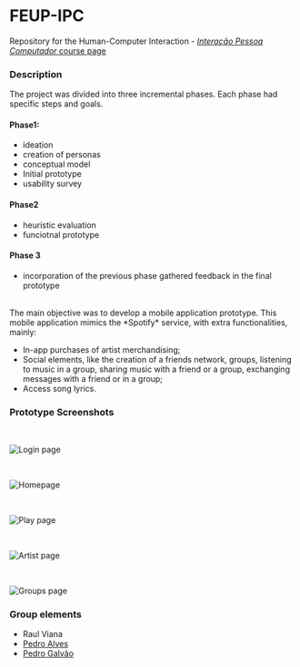 # FEUP-IPC

Repository for the Human-Computer Interaction - [*Interação Pessoa Computador* course page](https://sigarra.up.pt/feup/pt/ucurr_geral.ficha_uc_view?pv_ocorrencia_id=484432)

### Description
The project was divided into three incremental phases. Each phase had specific steps and goals.
#### Phase1:
- ideation
- creation of personas
- conceptual model
- Initial prototype
- usability survey
#### Phase2
- heuristic evaluation
- funciotnal prototype
#### Phase 3
- incorporation of the previous phase gathered feedback in the final prototype

<br>
The main objective was to develop a mobile application prototype. This mobile application mimics the *Spotify* service, with extra functionalities, mainly:

- In-app purchases of artist merchandising;
- Social elements, like the creation of a friends network, groups, listening to music in a group, sharing music with a friend or a group, exchanging messages with a friend or in a group;
- Access song lyrics.

### Prototype Screenshots
<br>

![Login page](https://raw.githubusercontent.com/raulviana/FEUP-IPC/main/screenshots/login.png)

<br>

![Homepage](https://github.com/raulviana/FEUP-IPC/blob/main/screenshots/homepage.png?raw=true)

<br>

![Play page](https://raw.githubusercontent.com/raulviana/FEUP-IPC/main/screenshots/play.png)

<br>

![Artist page](https://raw.githubusercontent.com/raulviana/FEUP-IPC/main/screenshots/artist.png)

<br>

![Groups page](https://raw.githubusercontent.com/raulviana/FEUP-IPC/main/screenshots/groups.png)


### Group elements

- Raul Viana
- [Pedro Alves](https://github.com/PedroAlves24)
- [Pedro Galvão](https://github.com/pedrogalvao)
